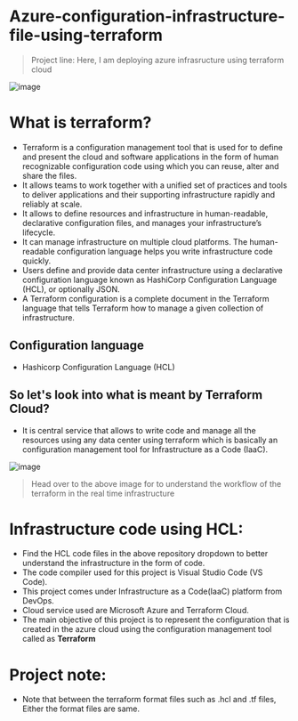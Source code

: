 # Azure-configuration-infrastructure-file-using-terraform
> Project line: Here, I am deploying azure infrasructure using terraform cloud

![image](https://github.com/Kamalesh3112/Azure-configuration-infrastructure-file-using-terraform/assets/72293918/e761975b-bc9a-419b-af3d-2809eed3ffae)


# What is terraform?
- Terraform is a configuration management tool that is used for to define and present the cloud and software applications in the form of human recognizable configuration code using which you can reuse, alter and share the files.
- It allows teams to work together with a unified set of practices and tools to deliver applications and their supporting infrastructure rapidly and reliably at scale.
- It allows to  define resources and infrastructure in human-readable, declarative configuration files, and manages your infrastructure’s lifecycle.
- It can manage infrastructure on multiple cloud platforms. The human-readable configuration language helps you write infrastructure code quickly.
- Users define and provide data center infrastructure using a declarative configuration language known as HashiCorp Configuration Language (HCL), or optionally JSON.
- A Terraform configuration is a complete document in the Terraform language that tells Terraform how to manage a given collection of infrastructure.



## Configuration language
- Hashicorp Configuration Language (HCL)

## So let's look into what is meant by Terraform Cloud?
- It is central service that allows to write code and manage all the resources using any data center using terraform which is basically an configuration management tool for Infrastructure as a Code (IaaC).

![image](https://github.com/Kamalesh3112/Azure-configuration-infrastructure-file-using-terraform/assets/72293918/8920d490-d12d-4526-a566-335fdceaa21d)
> Head over to the above image for to understand the workflow of the terraform in the real time infrastructure

# Infrastructure code using HCL:
- Find the HCL code files in the above repository dropdown to better understand the infrastructure in the form of code.
- The code compiler used for this project is Visual Studio Code (VS Code).
- This project comes under Infrastructure as a Code(IaaC) platform from DevOps.
- Cloud service used are Microsoft Azure and Terraform Cloud.
- The main objective of this project is to represent the configuration that is created in the azure cloud using the configuration management tool called as **Terraform**

# Project note:
- Note that between the terraform format files such as .hcl and .tf files, Either the format files are same.

